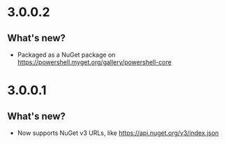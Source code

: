 # 3.0.0.2
## What's new?
- Packaged as a NuGet package on https://powershell.myget.org/gallery/powershell-core

# 3.0.0.1
## What's new?
- Now supports NuGet v3 URLs, like https://api.nuget.org/v3/index.json